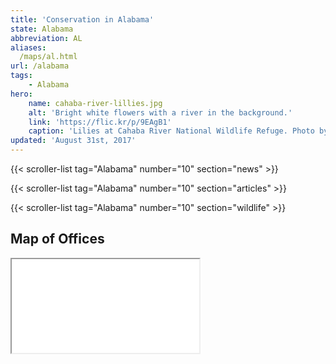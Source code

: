 ```yaml
---
title: 'Conservation in Alabama'
state: Alabama
abbreviation: AL
aliases:
  /maps/al.html
url: /alabama
tags:
    - Alabama
hero:
    name: cahaba-river-lillies.jpg
    alt: 'Bright white flowers with a river in the background.'
    link: 'https://flic.kr/p/9EAgB1'
    caption: 'Lilies at Cahaba River National Wildlife Refuge. Photo by Garry Tucker, USFWS.'
updated: 'August 31st, 2017'
---
```


{{< scroller-list tag="Alabama" number="10" section="news" >}}

{{< scroller-list tag="Alabama" number="10" section="articles" >}}

{{< scroller-list tag="Alabama" number="10" section="wildlife" >}}

## Map of Offices
<iframe src="/map/#/map?search=Alabama" class="state-map" title="List of offices in the Southeast Region of the U.S. Fish and Wildlife Service"></iframe>
